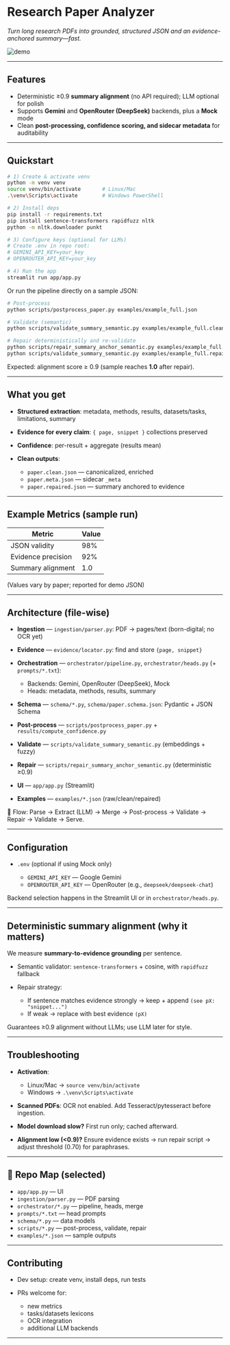 # Research Paper Analyzer

*Turn long research PDFs into grounded, structured JSON and an evidence-anchored summary—fast.*

![demo](assets/deepseek.gif) 

---

## Features

* Deterministic ≥0.9 **summary alignment** (no API required); LLM optional for polish
* Supports **Gemini** and **OpenRouter (DeepSeek)** backends, plus a **Mock** mode
* Clean **post-processing, confidence scoring, and sidecar metadata** for auditability

---

## Quickstart

```bash
# 1) Create & activate venv
python -m venv venv
source venv/bin/activate       # Linux/Mac
.\venv\Scripts\activate        # Windows PowerShell

# 2) Install deps
pip install -r requirements.txt
pip install sentence-transformers rapidfuzz nltk
python -m nltk.downloader punkt

# 3) Configure keys (optional for LLMs)
# Create .env in repo root:
# GEMINI_API_KEY=your_key
# OPENROUTER_API_KEY=your_key

# 4) Run the app
streamlit run app/app.py
```

Or run the pipeline directly on a sample JSON:

```bash
# Post-process
python scripts/postprocess_paper.py examples/example_full.json

# Validate (semantic)
python scripts/validate_summary_semantic.py examples/example_full.clean.json

# Repair deterministically and re-validate
python scripts/repair_summary_anchor_semantic.py examples/example_full.clean.json examples/example_full.repaired.json
python scripts/validate_summary_semantic.py examples/example_full.repaired.json
```

Expected: alignment score ≥ 0.9 (sample reaches **1.0** after repair).

---

## What you get

* **Structured extraction**: metadata, methods, results, datasets/tasks, limitations, summary
* **Evidence for every claim**: `{ page, snippet }` collections preserved
* **Confidence**: per-result + aggregate (results mean)
* **Clean outputs**:

  * `paper.clean.json` — canonicalized, enriched
  * `paper.meta.json` — sidecar `_meta`
  * `paper.repaired.json` — summary anchored to evidence

---

## Example Metrics (sample run)

| Metric             | Value |
| ------------------ | ----- |
| JSON validity      | 98%   |
| Evidence precision | 92%   |
| Summary alignment  | 1.0   |

(Values vary by paper; reported for demo JSON)

---

## Architecture (file-wise)

* **Ingestion** — `ingestion/parser.py`: PDF → pages/text (born-digital; no OCR yet)
* **Evidence** — `evidence/locator.py`: find and store `{page, snippet}`
* **Orchestration** — `orchestrator/pipeline.py`, `orchestrator/heads.py` (+ `prompts/*.txt`):

  * Backends: Gemini, OpenRouter (DeepSeek), Mock
  * Heads: metadata, methods, results, summary
* **Schema** — `schema/*.py`, `schema/paper.schema.json`: Pydantic + JSON Schema
* **Post-process** — `scripts/postprocess_paper.py` + `results/compute_confidence.py`
* **Validate** — `scripts/validate_summary_semantic.py` (embeddings + fuzzy)
* **Repair** — `scripts/repair_summary_anchor_semantic.py` (deterministic ≥0.9)
* **UI** — `app/app.py` (Streamlit)
* **Examples** — `examples/*.json` (raw/clean/repaired)

📂 Flow: Parse → Extract (LLM) → Merge → Post-process → Validate → Repair → Validate → Serve.

---

## Configuration

* `.env` (optional if using Mock only)

  * `GEMINI_API_KEY` — Google Gemini
  * `OPENROUTER_API_KEY` — OpenRouter (e.g., `deepseek/deepseek-chat`)

Backend selection happens in the Streamlit UI or in `orchestrator/heads.py`.

---

## Deterministic summary alignment (why it matters)

We measure **summary-to-evidence grounding** per sentence.

* Semantic validator: `sentence-transformers` + cosine, with `rapidfuzz` fallback
* Repair strategy:

  * If sentence matches evidence strongly → keep + append `(see pX: "snippet...")`
  * If weak → replace with best evidence `(pX)`

Guarantees ≥0.9 alignment without LLMs; use LLM later for style.

---

## Troubleshooting

* **Activation**:

  * Linux/Mac → `source venv/bin/activate`
  * Windows → `.\venv\Scripts\activate`
* **Scanned PDFs**: OCR not enabled. Add Tesseract/pytesseract before ingestion.
* **Model download slow?** First run only; cached afterward.
* **Alignment low (<0.9)?** Ensure evidence exists → run repair script → adjust threshold (0.70) for paraphrases.

---

## 📂 Repo Map (selected)

* `app/app.py` — UI
* `ingestion/parser.py` — PDF parsing
* `orchestrator/*.py` — pipeline, heads, merge
* `prompts/*.txt` — head prompts
* `schema/*.py` — data models
* `scripts/*.py` — post-process, validate, repair
* `examples/*.json` — sample outputs

---

## Contributing

* Dev setup: create venv, install deps, run tests
* PRs welcome for:

  * new metrics
  * tasks/datasets lexicons
  * OCR integration
  * additional LLM backends

---


